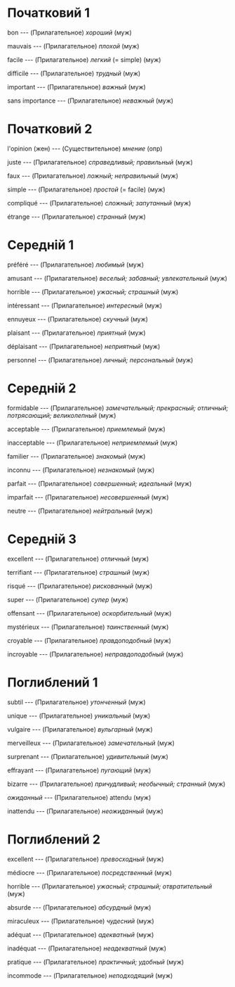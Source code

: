 # Початковий 1

bon --- (Прилагательное)
*хороший*
(муж)



mauvais --- (Прилагательное)
*плохой*
(муж)



facile --- (Прилагательное)
*легкий*
(= simple)
(муж)



difficile --- (Прилагательное)
*трудный*
(муж)



important --- (Прилагательное)
*важный*
(муж)



sans importance --- (Прилагательное)
*неважный*
(муж)



# Початковий 2

l'opinion (жен) --- (Существительное)
*мнение*
(опр)



juste --- (Прилагательное)
*справедливый; правильный*
(муж)



faux --- (Прилагательное)
*ложный; неправильный*
(муж)



simple --- (Прилагательное)
*простой*
(= facile)
(муж)



compliqué --- (Прилагательное)
*сложный; запутанный*
(муж)



étrange --- (Прилагательное)
*странный*
(муж)



# Середній 1

préféré --- (Прилагательное)
*любимый*
(муж)



amusant --- (Прилагательное)
*веселый; забавный; увлекательный*
(муж)



horrible --- (Прилагательное)
*ужасный; страшный*
(муж)



intéressant --- (Прилагательное)
*интересный*
(муж)



ennuyeux --- (Прилагательное)
*скучный*
(муж)



plaisant --- (Прилагательное)
*приятный*
(муж)



déplaisant --- (Прилагательное)
*неприятный*
(муж)



personnel --- (Прилагательное)
*личный; персональный*
(муж)



# Середній 2

formidable --- (Прилагательное)
*замечательный; прекрасный; отличный; потрясающий; великолепный*
(муж)



acceptable --- (Прилагательное)
*приемлемый*
(муж)



inacceptable --- (Прилагательное)
*неприемлемый*
(муж)



familier --- (Прилагательное)
*знакомый*
(муж)



inconnu --- (Прилагательное)
*незнакомый*
(муж)



parfait --- (Прилагательное)
*совершенный; идеальный*
(муж)



imparfait --- (Прилагательное)
*несовершенный*
(муж)



neutre --- (Прилагательное)
*нейтральный*
(муж)



# Середній 3

excellent --- (Прилагательное)
*отличный*
(муж)



terrifiant --- (Прилагательное)
*страшный*
(муж)



risqué --- (Прилагательное)
*рискованный*
(муж)



super --- (Прилагательное)
*супер*
(муж)



offensant --- (Прилагательное)
*оскорбительный*
(муж)



mystérieux --- (Прилагательное)
*таинственный*
(муж)



croyable --- (Прилагательное)
*правдоподобный*
(муж)



incroyable --- (Прилагательное)
*неправдоподобный*
(муж)



# Поглиблений 1

subtil --- (Прилагательное)
*утонченный*
(муж)



unique --- (Прилагательное)
*уникальный*
(муж)



vulgaire --- (Прилагательное)
*вульгарный*
(муж)



merveilleux --- (Прилагательное)
*замечательный*
(муж)



surprenant --- (Прилагательное)
*удивительный*
(муж)



effrayant --- (Прилагательное)
*пугающий*
(муж)



bizarre --- (Прилагательное)
*причудливый; необычный; странный*
(муж)



*ожиданный* --- (Прилагательное)
attendu
(муж)



inattendu --- (Прилагательное)
*неожиданный*
(муж)



# Поглиблений 2

excellent --- (Прилагательное)
*превосходный*
(муж)



médiocre --- (Прилагательное)
*посредственный*
(муж)



horrible --- (Прилагательное)
*ужасный; страшный; отвратительный*
(муж)



absurde --- (Прилагательное)
*абсурдный*
(муж)



miraculeux --- (Прилагательное)
*чудесний*
(муж)



adéquat --- (Прилагательное)
*адекватный*
(муж)



inadéquat --- (Прилагательное)
*неадекватный*
(муж)



pratique --- (Прилагательное)
*практичный; удобный*
(муж)



incommode --- (Прилагательное)
*неподходящий*
(муж)